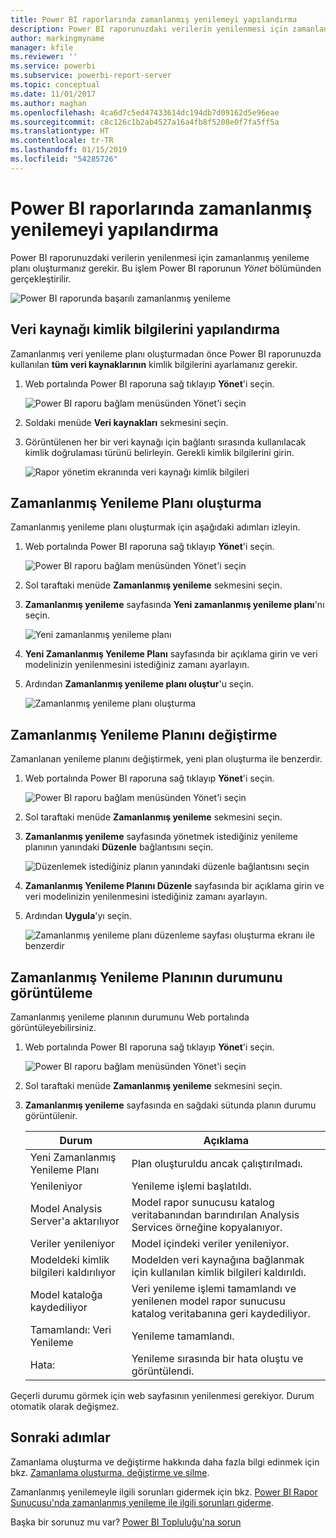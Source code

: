 ```yaml
---
title: Power BI raporlarında zamanlanmış yenilemeyi yapılandırma
description: Power BI raporunuzdaki verilerin yenilenmesi için zamanlanmış yenileme planı oluşturmanız gerekir.
author: markingmyname
manager: kfile
ms.reviewer: ''
ms.service: powerbi
ms.subservice: powerbi-report-server
ms.topic: conceptual
ms.date: 11/01/2017
ms.author: maghan
ms.openlocfilehash: 4ca6d7c5ed47433614dc194db7d09162d5e96eae
ms.sourcegitcommit: c8c126c1b2ab4527a16a4fb8f5208e0f7fa5ff5a
ms.translationtype: HT
ms.contentlocale: tr-TR
ms.lasthandoff: 01/15/2019
ms.locfileid: "54285726"
---
```

# <a name="how-to-configure-power-bi-report-scheduled-refresh"></a>Power BI raporlarında zamanlanmış yenilemeyi yapılandırma
Power BI raporunuzdaki verilerin yenilenmesi için zamanlanmış yenileme planı oluşturmanız gerekir. Bu işlem Power BI raporunun *Yönet* bölümünden gerçekleştirilir.

![Power BI raporunda başarılı zamanlanmış yenileme](media/configure-scheduled-refresh/scheduled-refresh-success.png)

## <a name="configure-data-source-credentials"></a>Veri kaynağı kimlik bilgilerini yapılandırma
Zamanlanmış veri yenileme planı oluşturmadan önce Power BI raporunuzda kullanılan **tüm veri kaynaklarının** kimlik bilgilerini ayarlamanız gerekir.

1. Web portalında Power BI raporuna sağ tıklayıp **Yönet**'i seçin.
   
    ![Power BI raporu bağlam menüsünden Yönet'i seçin](media/configure-scheduled-refresh/manage-power-bi-report.png)
2. Soldaki menüde **Veri kaynakları** sekmesini seçin.
3. Görüntülenen her bir veri kaynağı için bağlantı sırasında kullanılacak kimlik doğrulaması türünü belirleyin. Gerekli kimlik bilgilerini girin.
   
    ![Rapor yönetim ekranında veri kaynağı kimlik bilgileri](media/configure-scheduled-refresh/data-source-credentials.png)

## <a name="creating-a-schedule-refresh-plan"></a>Zamanlanmış Yenileme Planı oluşturma
Zamanlanmış yenileme planı oluşturmak için aşağıdaki adımları izleyin.

1. Web portalında Power BI raporuna sağ tıklayıp **Yönet**'i seçin.
   
    ![Power BI raporu bağlam menüsünden Yönet'i seçin](media/configure-scheduled-refresh/manage-power-bi-report.png)
2. Sol taraftaki menüde **Zamanlanmış yenileme** sekmesini seçin.
3. **Zamanlanmış yenileme** sayfasında **Yeni zamanlanmış yenileme planı**'nı seçin.
   
    ![Yeni zamanlanmış yenileme planı](media/configure-scheduled-refresh/new-scheduled-refresh-plan.png)
4. **Yeni Zamanlanmış Yenileme Planı** sayfasında bir açıklama girin ve veri modelinizin yenilenmesini istediğiniz zamanı ayarlayın.
5. Ardından **Zamanlanmış yenileme planı oluştur**'u seçin.
   
    ![Zamanlanmış yenileme planı oluşturma](media/configure-scheduled-refresh/create-scheduled-refresh-plan.png)

## <a name="modifying-a-schedule-refresh-plan"></a>Zamanlanmış Yenileme Planını değiştirme
Zamanlanan yenileme planını değiştirmek, yeni plan oluşturma ile benzerdir.

1. Web portalında Power BI raporuna sağ tıklayıp **Yönet**'i seçin.
   
    ![Power BI raporu bağlam menüsünden Yönet'i seçin](media/configure-scheduled-refresh/manage-power-bi-report.png)
2. Sol taraftaki menüde **Zamanlanmış yenileme** sekmesini seçin.
3. **Zamanlanmış yenileme** sayfasında yönetmek istediğiniz yenileme planının yanındaki **Düzenle** bağlantısını seçin.
   
    ![Düzenlemek istediğiniz planın yanındaki düzenle bağlantısını seçin](media/configure-scheduled-refresh/edit-scheduled-refresh-plan.png)
4. **Zamanlanmış Yenileme Planını Düzenle** sayfasında bir açıklama girin ve veri modelinizin yenilenmesini istediğiniz zamanı ayarlayın.
5. Ardından **Uygula**'yı seçin.
   
    ![Zamanlanmış yenileme planı düzenleme sayfası oluşturma ekranı ile benzerdir](media/configure-scheduled-refresh/edit-scheduled-refresh-plan-page.png)

## <a name="viewing-the-status-of-schedule-refresh-plan"></a>Zamanlanmış Yenileme Planının durumunu görüntüleme
Zamanlanmış yenileme planının durumunu Web portalında görüntüleyebilirsiniz.

1. Web portalında Power BI raporuna sağ tıklayıp **Yönet**'i seçin.
   
    ![Power BI raporu bağlam menüsünden Yönet'i seçin](media/configure-scheduled-refresh/manage-power-bi-report.png)
2. Sol taraftaki menüde **Zamanlanmış yenileme** sekmesini seçin.
3. **Zamanlanmış yenileme** sayfasında en sağdaki sütunda planın durumu görüntülenir.
   
   | **Durum** | **Açıklama** |
   | --- | --- |
   | Yeni Zamanlanmış Yenileme Planı |Plan oluşturuldu ancak çalıştırılmadı. |
   | Yenileniyor |Yenileme işlemi başlatıldı. |
   | Model Analysis Server'a aktarılıyor |Model rapor sunucusu katalog veritabanından barındırılan Analysis Services örneğine kopyalanıyor. |
   | Veriler yenileniyor |Model içindeki veriler yenileniyor. |
   | Modeldeki kimlik bilgileri kaldırılıyor |Modelden veri kaynağına bağlanmak için kullanılan kimlik bilgileri kaldırıldı. |
   | Model kataloğa kaydediliyor |Veri yenileme işlemi tamamlandı ve yenilenen model rapor sunucusu katalog veritabanına geri kaydediliyor. |
   | Tamamlandı: Veri Yenileme |Yenileme tamamlandı. |
   | Hata: |Yenileme sırasında bir hata oluştu ve görüntülendi. |

Geçerli durumu görmek için web sayfasının yenilenmesi gerekiyor. Durum otomatik olarak değişmez.

## <a name="next-steps"></a>Sonraki adımlar
Zamanlama oluşturma ve değiştirme hakkında daha fazla bilgi edinmek için bkz. [Zamanlama oluşturma, değiştirme ve silme](https://docs.microsoft.com/sql/reporting-services/subscriptions/create-modify-and-delete-schedules).

Zamanlanmış yenilemeyle ilgili sorunları gidermek için bkz. [Power BI Rapor Sunucusu'nda zamanlanmış yenileme ile ilgili sorunları giderme](scheduled-refresh-troubleshoot.md).

Başka bir sorunuz mu var? [Power BI Topluluğu'na sorun](https://community.powerbi.com/)

